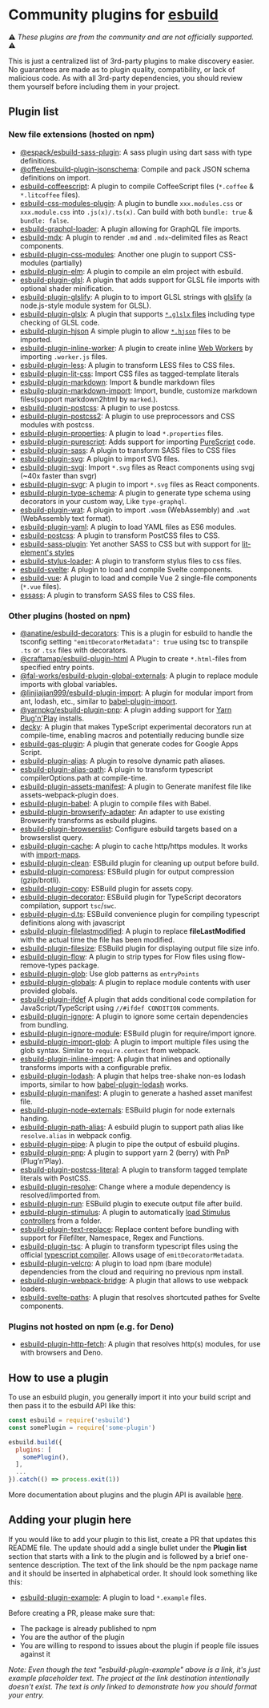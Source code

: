 # Community plugins for [esbuild](https://esbuild.github.io/)

⚠️ _These plugins are from the community and are not officially supported._ ⚠️

This is just a centralized list of 3rd-party plugins to make discovery easier. No guarantees are made as to plugin quality, compatibility, or lack of malicious code. As with all 3rd-party dependencies, you should review them yourself before including them in your project.

## Plugin list

### New file extensions (hosted on npm)

- [@espack/esbuild-sass-plugin](https://github.com/Csszabi98/es-pack/tree/main/plugins/esbuild-sass-plugin): A sass plugin using dart sass with type definitions.
- [@offen/esbuild-plugin-jsonschema](https://github.com/offen/esbuild-plugin-jsonschema): Compile and pack JSON schema definitions on import.
- [esbuild-coffeescript](https://github.com/johnie/esbuild-coffeescript): A plugin to compile CoffeeScript files (`*.coffee` & `*.litcoffee` files).
- [esbuild-css-modules-plugin](https://github.com/indooorsman/esbuild-css-modules-plugin#readme): A plugin to bundle `xxx.modules.css` or `xxx.module.css` into `.js(x)/.ts(x)`. Can build with both `bundle: true` & `bundle: false`.
- [esbuild-graphql-loader](https://github.com/luckycatfactory/esbuild-graphql-loader): A plugin allowing for GraphQL file imports.
- [esbuild-mdx](https://github.com/zaydek/esbuild-mdx): A plugin to render `.md` and `.mdx`-delimited files as React components.
- [esbuild-plugin-css-modules](https://github.com/koluch/esbuild-plugin-css-modules): Another one plugin to support CSS-modules (partially)
- [esbuild-plugin-elm](https://github.com/phenax/esbuild-plugin-elm): A plugin to compile an elm project with esbuild.
- [esbuild-plugin-glsl](https://github.com/vanruesc/esbuild-plugin-glsl): A plugin that adds support for GLSL file imports with optional shader minification.
- [esbuild-plugin-glslify](https://github.com/darionco/esbuild-plugin-glslify): A plugin to to import GLSL strings with [glslify](https://github.com/glslify/glslify) (a node.js-style module system for GLSL).
- [esbuild-plugin-glslx](https://github.com/evanw/esbuild-plugin-glslx): A plugin that supports [`*.glslx` files](http://evanw.github.io/glslx/) including type checking of GLSL code.
- [esbuild-plugin-hjson](https://github.com/ChildishGiant/esbuild-plugin-hjson) A simple plugin to allow [`*.hjson`](https://hjson.github.io/) files to be imported.
- [esbuild-plugin-inline-worker](https://github.com/mitschabaude/esbuild-plugin-inline-worker): A plugin to create inline [Web Workers](https://developer.mozilla.org/en-US/docs/Web/API/Web_Workers_API) by importing `.worker.js` files.
- [esbuild-plugin-less](https://github.com/iam-medvedev/esbuild-plugin-less): A plugin to transform LESS files to CSS files.
- [esbuild-plugin-lit-css](https://github.com/bennypowers/lit-css/tree/main/packages/esbuild-plugin-lit-css): Import CSS files as tagged-template literals
- [esbuild-plugin-markdown](https://github.com/martonlederer/esbuild-plugin-markdown): Import & bundle markdown files
- [esbuilg-plugin-markdown-import](https://github.com/LinbuduLab/nx-plugins/tree/main/packages/esbuild-plugin-markdown-import): Import, bundle, customize markdown files(support markdown2html by `marked`.).
- [esbuild-plugin-postcss](https://github.com/deanc/esbuild-plugin-postcss): A plugin to use postcss.
- [esbuild-plugin-postcss2](https://github.com/martonlederer/esbuild-plugin-postcss2): A plugin to use preprocessors and CSS modules with postcss.
- [esbuild-plugin-properties](https://github.com/pd4d10/esbuild-plugin-properties): A plugin to load `*.properties` files.
- [esbuild-plugin-purescript](https://github.com/Mateiadrielrafael/esbuild-plugin-purescript): Adds support for importing [PureScript](https://www.purescript.org/) code.
- [esbuild-plugin-sass](https://github.com/koluch/esbuild-plugin-sass/): A plugin to transform SASS files to CSS files
- [esbuild-plugin-svg](https://github.com/nativew/esbuild-plugin-svg): A plugin to import SVG files.
- [esbuild-plugin-svgj](https://github.com/Jarred-Sumner/svgj): Import `*.svg` files as React components using svgj (~40x faster than svgr)
- [esbuild-plugin-svgr](https://github.com/kazijawad/esbuild-plugin-svgr): A plugin to import `*.svg` files as React components.
- [esbuild-plugin-type-schema](https://github.com/mooooooi/esbuild-plugin-type-schema): A plugin to generate type schema using decorators in your custom way, Like `type-graphql`.
- [esbuild-plugin-wat](https://github.com/mitschabaude/esbuild-plugin-wat): A plugin to import `.wasm` (WebAssembly) and `.wat` (WebAssembly text format).
- [esbuild-plugin-yaml](https://github.com/martonlederer/esbuild-plugin-yaml): A plugin to load YAML files as ES6 modules.
- [esbuild-postcss](https://github.com/karolis-sh/esbuild-postcss): A plugin to transform PostCSS files to CSS.
- [esbuild-sass-plugin](https://github.com/glromeo/esbuild-sass-plugin/): Yet another SASS to CSS but with support for [lit-element's styles](https://lit-element.polymer-project.org/guide/styles)
- [esbuild-stylus-loader](https://github.com/ym-project/esbuild-stylus-loader): A plugin to transform stylus files to css files.
- [esbuild-svelte](https://github.com/EMH333/esbuild-svelte): A plugin to load and compile Svelte components.
- [esbuild-vue](https://github.com/apeschar/esbuild-vue): A plugin to load and compile Vue 2 single-file components (`*.vue` files).
- [essass](https://github.com/fayismahmood/sassEs/): A plugin to transform SASS files to CSS files.

### Other plugins (hosted on npm)

- [@anatine/esbuild-decorators](https://github.com/anatine/esbuildnx/tree/main/packages/esbuild-decorators): This is a plugin for esbuild to handle the tsconfig setting `"emitDecoratorMetadata": true` using tsc to transpile `.ts` or `.tsx` files with decorators.
- [@craftamap/esbuild-plugin-html](https://github.com/craftamap/esbuild-plugin-html) A Plugin to create `*.html`-files from specified entry points.
- [@fal-works/esbuild-plugin-global-externals](https://github.com/fal-works/esbuild-plugin-global-externals): A plugin to replace module imports with global variables.
- [@linjiajian999/esbuild-plugin-import](https://github.com/linjiajian999/esbuild-plugin-import): A plugin for modular import from ant, lodash, etc., similar to [babel-plugin-import](https://github.com/ant-design/babel-plugin-import).
- [@yarnpkg/esbuild-plugin-pnp](https://github.com/yarnpkg/berry/tree/master/packages/esbuild-plugin-pnp#yarnpkgesbuild-plugin-pnp): A plugin adding support for [Yarn Plug'n'Play](https://yarnpkg.com/features/pnp) installs.
- [decky](https://github.com/jarred-sumner/decky): A plugin that makes TypeScript experimental decorators run at compile-time, enabling macros and potentially reducing bundle size
- [esbuild-gas-plugin](https://github.com/mahaker/esbuild-gas-plugin): A plugin that generate codes for Google Apps Script.
- [esbuild-plugin-alias](https://github.com/igoradamenko/esbuild-plugin-alias): A plugin to resolve dynamic path aliases.
- [esbuild-plugin-alias-path](https://github.com/LinbuduLab/nx-plugins/tree/main/packages/esbuild-plugin-alias-path): A plugin to transform typescript compilerOptions.path at compile-time.
- [esbuild-plugin-assets-manifest](https://github.com/indooorsman/esbuild-plugin-assets-manifest): A plugin to Generate manifest file like assets-webpack-plugin does.
- [esbuild-plugin-babel](https://github.com/nativew/esbuild-plugin-babel): A plugin to compile files with Babel.
- [esbuild-plugin-browserify-adapter](https://github.com/m90/esbuild-plugin-browserify-adapter): An adapter to use existing Browserify transforms as esbuild plugins.
- [esbuild-plugin-browserslist](https://github.com/nihalgonsalves/esbuild-plugin-browserslist): Configure esbuild targets based on a browserslist query.
- [esbuild-plugin-cache](https://github.com/dalcib/esbuild-plugin-cache): A plugin to cache http/https modules. It works with [import-maps](https://github.com/WICG/import-maps).
- [esbuild-plugin-clean](https://github.com/LinbuduLab/nx-plugins/tree/main/packages/esbuild-plugin-clean): ESBuild plugin for cleaning up output before build.
- [esbuild-plugin-compress](https://github.com/LinbuduLab/nx-plugins/tree/main/packages/esbuild-plugin-compress): ESBuild plugin for output compression (gzip/brotli).
- [esbuild-plugin-copy](https://github.com/LinbuduLab/nx-plugins/tree/main/packages/esbuild-plugin-copy): ESBuild plugin for assets copy.
- [esbuild-plugin-decorator](https://github.com/LinbuduLab/nx-plugins/tree/main/packages/esbuild-plugin-decorator): ESBuild plugin for TypeScript decorators compilation, support `tsc`/`swc`.
- [esbuild-plugin-d.ts](https://github.com/Floffah/esbuild-plugin-d.ts): ESBuild convenience plugin for compiling typescript definitions along with javascript
- [esbuild-plugin-filelastmodified](https://github.com/g45t345rt/esbuild-plugin-filelastmodified): A plugin to replace **fileLastModified** with the actual time the file has been modified.
- [esbuild-plugin-filesize](https://github.com/LinbuduLab/nx-plugins/tree/main/packages/esbuild-plugin-filesize): ESBuild plugin for displaying output file size info.
- [esbuild-plugin-flow](https://github.com/dalcib/esbuild-plugin-flow): A plugin to strip types for Flow files using flow-remove-types package.
- [esbuild-plugin-glob](https://github.com/waspeer/esbuild-plugin-glob): Use glob patterns as `entryPoints`
- [esbuild-plugin-globals](https://github.com/a-b-r-o-w-n/esbuild-plugin-globals): A plugin to replace module contents with user provided globals.
- [esbuild-plugin-ifdef](https://github.com/Jarred-Sumner/esbuild-plugin-ifdef) A plugin that adds conditional code compilation for JavaScript/TypeScript using `//#ifdef CONDITION` comments.
- [esbuild-plugin-ignore](https://github.com/Knowre-Dev/esbuild-plugin-ignore): A plugin to ignore some certain dependencies from bundling.
- [esbuild-plugin-ignore-module](esbuild-plugin-ignore-module): ESBuild plugin for require/import ignore.
- [esbuild-plugin-import-glob](https://github.com/thomaschaaf/esbuild-plugin-import-glob): A plugin to import multiple files using the glob syntax. Similar to `require.context` from webpack.
- [esbuild-plugin-inline-import](https://github.com/claviska/esbuild-plugin-inline-import): A plugin that inlines and optionally transforms imports with a configurable prefix.
- [esbuild-plugin-lodash](https://github.com/josteph/esbuild-plugin-lodash): A plugin that helps tree-shake non-es lodash imports, similar to how [babel-plugin-lodash](https://github.com/lodash/babel-plugin-lodash) works.
- [esbuild-plugin-manifest](https://github.com/jfortunato/esbuild-plugin-manifest): A plugin to generate a hashed asset manifest file.
- [esbuild-plugin-node-externals](https://github.com/LinbuduLab/nx-plugins/tree/main/packages/esbuild-plugin-node-externals): ESBuild plugin for node externals handing.
- [esbuild-plugin-path-alias](https://github.com/indooorsman/esbuild-plugin-path-alias): A esbuild plugin to support path alias like `resolve.alias` in webpack config.
- [esbuild-plugin-pipe](https://github.com/nativew/esbuild-plugin-pipe): A plugin to pipe the output of esbuild plugins.
- [esbuild-plugin-pnp](https://github.com/shiftx/esbuild-plugin-pnp): A plugin to support yarn 2 (berry) with PnP (Plug’n’Play).
- [esbuild-plugin-postcss-literal](https://github.com/nativew/esbuild-plugin-postcss-literal): A plugin to transform tagged template literals with PostCSS.
- [esbuild-plugin-resolve](https://github.com/markwylde/esbuild-plugin-resolve): Change where a module dependency is resolved/imported from.
- [esbuild-plugin-run](https://github.com/LinbuduLab/nx-plugins/tree/main/packages/esbuild-plugin-run): ESBuild plugin to execute output file after build.
- [esbuild-plugin-stimulus](https://github.com/zombiezen/esbuild-plugin-stimulus): A plugin to automatically [load Stimulus controllers](https://stimulus.hotwire.dev/handbook/installing) from a folder.
- [esbuild-plugin-text-replace](https://github.com/aheissenberger/esbuild-plugin-text-replace): Replace content before bundling with support for Filefilter, Namespace, Regex and Functions.
- [esbuild-plugin-tsc](https://github.com/thomaschaaf/esbuild-plugin-tsc): A plugin to transform typescript files using the official [typescript compiler](https://github.com/microsoft/TypeScript). Allows usage of `emitDecoratorMetadata`.
- [esbuild-plugin-velcro](https://github.com/ggoodman/esbuild-plugin-velcro): A plugin to load npm (bare module) dependencies from the cloud and requiring no previous npm install.
- [esbuild-plugin-webpack-bridge](https://github.com/igoradamenko/esbuild-plugin-webpack-bridge): A plugin that allows to use webpack loaders.
- [esbuild-svelte-paths](https://github.com/alexxnb/esbuild-svelte-paths): A plugin that resolves shortcuted pathes for Svelte components.

### Plugins not hosted on npm (e.g. for Deno)

- [esbuild-plugin-http-fetch](https://deno.land/x/esbuild_plugin_http_fetch): A plugin that resolves http(s) modules, for use with browsers and Deno.

## How to use a plugin

To use an esbuild plugin, you generally import it into your build script and then pass it to the esbuild API like this:

```js
const esbuild = require('esbuild')
const somePlugin = require('some-plugin')

esbuild.build({
  plugins: [
    somePlugin(),
  ],
  ...
}).catch(() => process.exit(1))
```

More documentation about plugins and the plugin API is available [here](https://esbuild.github.io/plugins/#using-plugins).

## Adding your plugin here

If you would like to add your plugin to this list, create a PR that updates this README file. The update should add a single bullet under the **Plugin list** section that starts with a link to the plugin and is followed by a brief one-sentence description. The text of the link should be the npm package name and it should be inserted in alphabetical order. It should look something like this:

- [esbuild-plugin-example](https://github.com/your-username-here/your-plugin-name-here): A plugin to load `*.example` files.

Before creating a PR, please make sure that:

- The package is already published to npm
- You are the author of the plugin
- You are willing to respond to issues about the plugin if people file issues against it

_Note: Even though the text "esbuild-plugin-example" above is a link, it's just example placeholder text. The project at the link destination intentionally doesn't exist. The text is only linked to demonstrate how you should format your entry._
